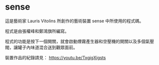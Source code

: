 # sense
這是藝術家 Lauris Vitolins 所創作的藝術裝置 sense 中所使用的程式碼。

程式是由張權峰和鄭鴻旗所編寫。

程式的功能是按下一個開關，就會啟動煙霧產生器和空壓機的開關以及多個氣壓閥，讓罐子內味道混合送到觀眾面前。

裝置作品的紀錄請見：
https://youtu.be/TxgjgXigsts

